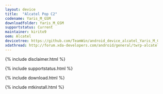 ```yaml
---
layout: device
title:  "Alcatel Pop C2"
codename: Yaris_M_GSM
downloadfolder: Yaris_M_GSM
supportstatus: Current
maintainer: kirito9
oem: Alcatel
devicetree: https://github.com/TeamWin/android_device_alcatel_Yaris_M_GSM
xdathread: http://forum.xda-developers.com/android/general/twrp-alcatel-pop-c2-t3421408
---
```


{% include disclaimer.html %}

{% include supportstatus.html %}

{% include download.html %}

{% include mtkinstall.html %}